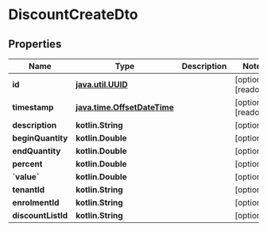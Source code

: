 
# DiscountCreateDto

## Properties
| Name | Type | Description | Notes |
| ------------ | ------------- | ------------- | ------------- |
| **id** | [**java.util.UUID**](java.util.UUID.md) |  |  [optional] [readonly] |
| **timestamp** | [**java.time.OffsetDateTime**](java.time.OffsetDateTime.md) |  |  [optional] [readonly] |
| **description** | **kotlin.String** |  |  [optional] |
| **beginQuantity** | **kotlin.Double** |  |  [optional] |
| **endQuantity** | **kotlin.Double** |  |  [optional] |
| **percent** | **kotlin.Double** |  |  [optional] |
| **&#x60;value&#x60;** | **kotlin.Double** |  |  [optional] |
| **tenantId** | **kotlin.String** |  |  [optional] |
| **enrolmentId** | **kotlin.String** |  |  [optional] |
| **discountListId** | **kotlin.String** |  |  [optional] |




